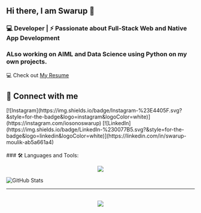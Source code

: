 ## Hi there, I am Swarup 👋

### 💻 Developer | ⚡ Passionate about Full-Stack Web and Native App Development

###  ALso working on AIML and Data Science using Python on my own projects.

💻 Check out [My Resume]()
<br>

## 📱 Connect with me

<div class="flex flex-row gap-2">
[![Instagram](https://img.shields.io/badge/Instagram-%23E4405F.svg?&style=for-the-badge&logo=instagram&logoColor=white)](https://instagram.com/iosonoswarup)
[![LinkedIn](https://img.shields.io/badge/LinkedIn-%230077B5.svg?&style=for-the-badge&logo=linkedin&logoColor=white)](https://linkedin.com/in/swarup-moulik-ab5a661a4)
</div>
<br>
### 🛠️ Languages and Tools:
<p align="center">
  <a href="https://skillicons.dev">
    <img src="https://skillicons.dev/icons?i=c,cpp,java,python,javascript,mysql,html,css,tailwind,react,express,nodejs,mongodb,vscode,git,github&perline=7" />
  </a>
</p>

![GitHub Stats](https://github-readme-stats.vercel.app/api?username=Swarup-Moulik&show_icons=true)

---

<br>
<div align="center">
  <img src="http://ForTheBadge.com/images/badges/built-with-love.svg">
</div>
